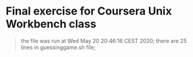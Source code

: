 # Final exercise for Coursera Unix Workbench class
> the file was run at  Wed May 20 20:46:16 CEST 2020;
> there are 25 lines in guessinggame.sh file;
